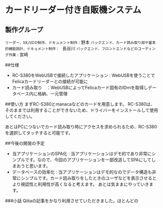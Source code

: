 # カードリーダー付き自販機システム
## 製作グループ
`リーダー、UX/UIの制作、ドキュメント制作` : 野本
`バックエンド、カード読み取り部や基本的機能設計、ドキュメント制作` :　長谷川
`バックエンド、フロントエンドなどのコーディング作業` : 宮崎

##仕様
- RC-S380をWebUSBで接続したアプリケーション : WebUSBを使うことでFelicaカードリーダーとの接続が可能に
- カード読み取り　：WebUSBによってFelicaカード固有のIDｍを取得しデータベース内に格納、一元管理

##使い方
まずRC-S380とmanacaなどのカードを用意します。
RC-S380は、そのままでは利用することができないため、ドライバーをインストールして使用してください。

あとはPCにつないでカード読み取り時にアクセスを求められるため、RC-S380を選択してタッチすると可能です。

##今後の開発の予定
- 当アプリケーションのSPA化 : 当アプリケーションはデモ的であり非常にシンプルです。なので、今回のアプリケーションを一部改造してSPAにしてしまおうと思います。
- データベースの効率化  : 当アプリケーションはデモ的なのでデータ構造も非常にシンプルです。カード読み取りをしたときのユーザなどを表示させるとより視認性と利用性が高くなると考えます。
あとは気ままにやっていきます。

###小話
Qiitaの記事をかなり利用させていただきました。ほとんどの
